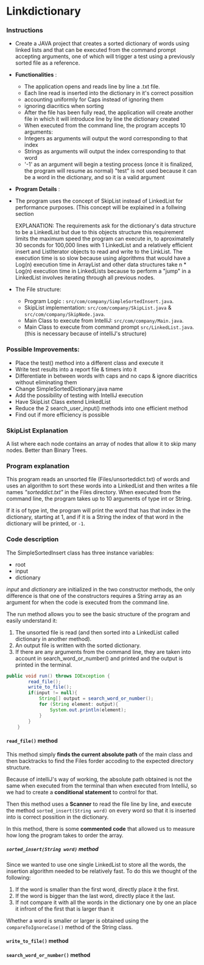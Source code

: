 # Linkdictionary

### Instructions 
- Create a JAVA project that creates a sorted dictionary of words using linked lists and that can be executed from the command prompt accepting arguments, one of which will trigger a test using a previously sorted file as a reference.

* **Functionalities** :
  * The application opens and reads line by line a .txt file.
  * Each line read is inserted into the dictionary in it's correct possition 
   * accounting uniformly for Caps instead of ignoring them
   * ignoring diacritics when sorting
  * After the file has been fully read, the application will create another file in which it will introduce line by line the dictionary created
  * When executed from the command line, the program accepts 10 arguments:
   * Integers as arguments will output the word corresponding to that index
   * Strings as arguments will output the index corresponding to that word
   * '-1' as an argument will begin a testing process (once it is finalized, the program will resume as normal)
      "test" is not used because it can be a word in the dictionary, and so it is a valid argument

* **Program Details** :
* The program uses the concept of SkipList instead of LinkedList for performance purposes. (This concept will be explained in a follwing section

  EXPLANATION: The requirements ask for the dictionary's data structure to be a LinkedList but due to this objects structure this requirement limits the maximum speed the program can execute in, to aproximatelly 30 seconds for 100,000 lines with 1 LinkedList and a relatively efficient insert and ListIterator objects to read and write to the LinkList. The execution time is so slow because using algorithms that would have a Log(n) execution time in ArrayList and other data structures take n * Log(n) execution time in LinkedLists because to perform a "jump" in a LinkedList involves iterating through all previous nodes.

* The File structure:
    * Program Logic : ```src/com/company/SimpleSortedInsert.java```.
    * SkipList implementation: ```src/com/company/SkipList.java``` & ```src/com/company/SkipNode.java```.
    * Main Class to execute from IntelliJ: ```src/com/company/Main.java```.
    * Main Class to execute from command prompt ```src/LinkedList.java```. (this is necessary because of intelliJ's structure)

### Possible Improvements:
* Place the test() method into a different class and execute it
* Write test results into a report file & timers into it
* Differentiate in between words with caps and no caps & ignore diacritics without eliminating them
* Change SimpleSortedDictionary.java name
* Add the possibility of testing with IntelliJ execution
* Have SkipList Class extend LinkedList
* Reduce the 2 search_user_input() methods into one efficient method
* Find out if more efficiency is possible
    
### SkipList Explanation

A list where each node contains an array of nodes that allow it to skip many nodes. Better than Binary Trees.

### Program explanation
This program reads an unsorted file (Files/unsorteddict.txt) of words and uses an algorithm to sort these words into a LinkedList and then writes a file names _"sorteddict.txt"_ in the Files directory. When executed from the command line, the program takes up to 10 arguments of type int or String.

If it is of type int, the program will print the word that has that index in the dictionary, starting at 1, and if it is a String the index of that word in the dictionary will be printed, or ```-1```.

### Code description

The SimpleSortedInsert class has three instance variables: 
+ root
+ input
+ dictionary

_input_ and _dictionary_ are initialized in the two constructor methods, the only difference is that one of the constructors requires a String array as an argument for when the code is executed from the command line.


The run method allows you to see the basic structure of the program and easily understand it:
1. The unsorted file is read (and then sorted into a LinkedList called dictionary in another method). 
2. An output file is written with the sorted dictionary.
3. If there are any arguments from the command line, they are taken into account in search_word_or_number() and printed and the output is printed in the terminal.

```java
public void run() throws IOException {
        read_file();
        write_to_file();
        if(input != null){
            String[] output = search_word_or_number();
            for (String element: output){
                System.out.println(element);
            }
        }
    }
 ```
#### ```read_file()``` method
This method simply **finds the current absolute path** of the main class and then backtracks to find the Files forder accoding to the expected directory structure. 

Because of intelliJ's way of working, the absolute path obtained is not the same when executed from the terminal than when executed from IntelliJ, so we had to create a **conditional statement** to control for that.

Then this method uses a **Scanner** to read the file line by line, and execute the method ```sorted_insert(String word)``` on every word so that it is inserted into is correct possition in the dictionary.

In this method, there is some **commented code** that allowed us to measure how long the program takes to order the array.

##### ```sorted_insert(String word)``` method
Since we wanted to use one single LinkedList to store all the words, the insertion algorithm needed to be relatively fast. To do this we thought of the following:
1) If the word is smaller than the first word, directly place it the first.
2) If the word is bigger than the last word, directly place it the last.
3) If not compare it with all the words in the dictionary one by one an place it infront of the first that is larger than it

Whether a word is smaller or larger is obtained using the ```compareToIgnoreCase()``` method of the String class.



#### ```write_to_file()``` method
#### ```search_word_or_number()``` method
